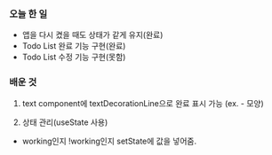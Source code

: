 ### 오늘 한 일
- 앱을 다시 켰을 때도 상태가 같게 유지(완료)
- Todo List 완료 기능 구현(완료)
- Todo List 수정 기능 구현(못함)

### 배운 것
1. text component에 textDecorationLine으로 완료 표시 가능 (ex. - 모양)

2. 상태 관리(useState 사용) 
- working인지 !working인지 setState에 값을 넣어줌.